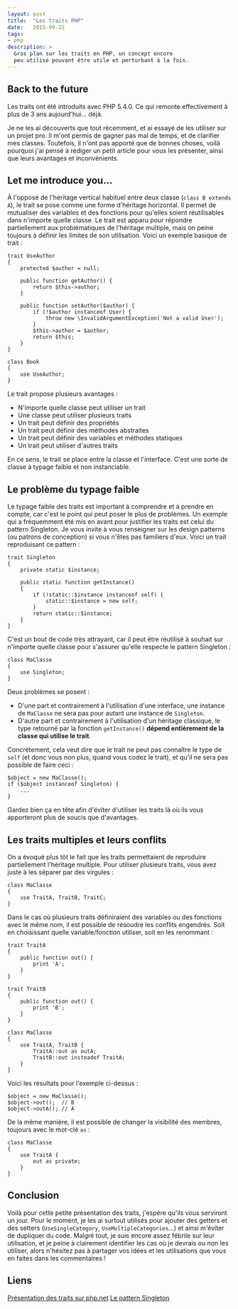 ```yaml
---
layout: post
title:  "Les traits PHP"
date:   2015-09-22
tags:
- php
description: >
  Gros plan sur les traits en PHP, un concept encore
  peu utilisé pouvant être utile et perturbant à la fois.
---
```


## Back to the future

Les traits ont été introduits avec PHP 5.4.0. Ce qui remonte effectivement à plus de 3 ans aujourd'hui... déjà.

Je ne les ai découverts que tout récemment, et ai essayé de les utiliser sur un projet pro. Il m'ont permis de gagner pas mal de temps, et de clarifier mes classes. Toutefois, il n'ont pas apporté que de bonnes choses, voilà pourquoi j'ai pensé à rédiger un petit article pour vous les présenter, ainsi que leurs avantages et inconvénients.

## Let me introduce you...

À l'opposé de l'héritage vertical habituel entre deux classe (`class B extends A`), le trait se pose comme une forme d'héritage horizontal. Il permet de mutualiser des variables et des fonctions pour qu'elles soient réutilisables dans n'importe quelle classe. Le trait est apparu pour répondre partiellement aux problématiques de l'héritage multiple, mais on peine toujours à définir les limites de son utilisation. Voici un exemple basique de trait :

    trait UseAuthor
    {
        protected $author = null;

        public function getAuthor() {
            return $this->author;
        }

        public function setAuthor($author) {
            if (!$author instanceof User) {
                throw new \InvalidArgumentException('Not a valid User');
            }
            $this->author = $author;
            return $this;
        }
    }

    class Book
    {
        use UseAuthor;
    }

Le trait propose plusieurs avantages :

- N'importe quelle classe peut utiliser un trait
- Une classe peut utiliser plusieurs traits
- Un trait peut définir des propriétés
- Un trait peut définir des méthodes abstraites
- Un trait peut définir des variables et méthodes statiques
- Un trait peut utiliser d'autres traits

En ce sens, le trait se place entre la classe et l'interface. C'est une sorte de classe à typage faible et non instanciable.

## Le problème du typage faible

Le typage faible des traits est important à comprendre et à prendre en compte, car c'est le point qui peut poser le plus de problèmes. Un exemple qui a fréquemment été mis en avant pour justifier les traits est celui du pattern Singleton. Je vous invite à vous renseigner sur les design patterns (ou patrons de conception) si vous n'êtes pas familiers d'eux. Voici un trait reproduisant ce pattern :

    trait Singleton
    {
        private static $instance;

        public static function getInstance()
        {
            if (!static::$instance instanceof self) {
                static::$instance = new self;
            }
            return static::$instance;
        }
    }

C'est un bout de code très attrayant, car il peut être réutilisé à souhait sur n'importe quelle classe pour s'assurer qu'elle respecte le pattern Singleton :

    class MaClasse
    {
        use Singleton;
    }

Deux problèmes se posent :

- D'une part et contrairement à l'utilisation d'une interface, une instance de `MaClasse` ne sera pas pour autant une instance de `Singleton`.
- D'autre part et contrairement à l'utilisation d'un héritage classique, le type retourné par la fonction `getInstance()` **dépend entièrement de la classe qui utilise le trait**.

Concrètement, cela veut dire que le trait ne peut pas connaître le type de `self` (et donc vous non plus, quand vous codez le trait), et qu'il ne sera pas possible de faire ceci :

    $object = new MaClasse();
    if ($object instanceof Singleton) {
        ...
    }

Gardez bien ça en tête afin d'éviter d'utiliser les traits là où ils vous apporteront plus de soucis que d'avantages.

## Les traits multiples et leurs conflits

On a évoqué plus tôt le fait que les traits permettaient de reproduire partiellement l'héritage multiple. Pour utiliser plusieurs traits, vous avez juste à les séparer par des virgules :

    class MaClasse
    {
        use TraitA, TraitB, TraitC;
    }

Dans le cas où plusieurs traits définiraient des variables ou des fonctions avec le même nom, il est possible de résoudre les conflits engendrés. Soit en choisissant quelle variable/fonction utiliser, soit en les renommant :

    trait TraitA
    {
        public function out() {
            print 'A';
        }
    }

    trait TraitB
    {
        public function out() {
            print 'B';
        }
    }

    class MaClasse
    {
        use TraitA, TraitB {
            TraitA::out as outA;
            TraitB::out insteadof TraitA;
        }
    }

Voici les résultats pour l'exemple ci-dessus :

    $object = new MaClasse();
    $object->out();  // B
    $object->outA(); // A

De la même manière, il est possible de changer la visibilité des membres, toujours avec le mot-clé `as` :

    class MaClasse
    {
        use TraitA {
            out as private;
        }
    }

## Conclusion

Voilà pour cette petite présentation des traits, j'espère qu'ils vous serviront un jour. Pour le moment, je les ai surtout utilisés pour ajouter des getters et
des setters (`UseSingleCategory`, `UseMultipleCategories`...) et ainsi m'éviter de dupliquer du code. Malgré tout, je suis encore assez fébrile sur leur utilisation, et je peine à clairement identifier les cas où je devrais ou non les utiliser, alors n'hésitez pas à partager vos idées et les utilisations que vous en faites dans les commentaires !

## Liens

[Présentation des traits sur php.net](http://php.net/manual/fr/language.oop5.traits.php)
[Le pattern Singleton](https://fr.wikipedia.org/wiki/Singleton_(patron_de_conception))
